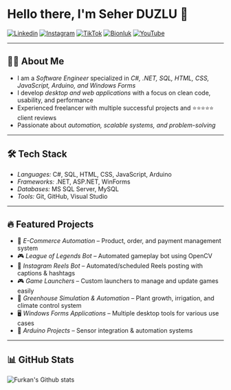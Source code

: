 # Hello there, I'm Seher DUZLU 👋

[![Linkedin](https://img.shields.io/badge/LinkedIn-0A66C2?style=for-the-badge&logo=linkedin&logoColor=white)](https://www.linkedin.com/in/seher-duzlu-b97439211/)
[![Instagram](https://img.shields.io/badge/Instagram-E4405F?style=for-the-badge&logo=instagram&logoColor=white)](https://www.instagram.com/seherduzluu/)
[![TikTok](https://img.shields.io/badge/TikTok-000000?style=for-the-badge&logo=tiktok&logoColor=white)](https://www.tiktok.com/@afaroz00?_t=ZS-8zLVd76lHIV&_r=1)
[![Bionluk](https://img.shields.io/badge/Bionluk-FF6600?style=for-the-badge&logo=freelancer&logoColor=white)](https://bionluk.com/seherduzlu)
[![YouTube](https://img.shields.io/badge/YouTube-FF0000?style=for-the-badge&logo=youtube&logoColor=white)](https://www.youtube.com/@sdanismanlik01)

---

## 👨‍💻 About Me
- I am a *Software Engineer* specialized in *C#, .NET, SQL, HTML, CSS, JavaScript, Arduino, and Windows Forms*  
- I develop *desktop and web applications* with a focus on clean code, usability, and performance  
- Experienced freelancer with multiple successful projects and ⭐⭐⭐⭐⭐ client reviews  
- Passionate about *automation, scalable systems, and problem-solving*  

---

## 🛠 Tech Stack
- *Languages:* C#, SQL, HTML, CSS, JavaScript, Arduino  
- *Frameworks:* .NET, ASP.NET, WinForms  
- *Databases:* MS SQL Server, MySQL  
- *Tools:* Git, GitHub, Visual Studio  

---

## 🔥 Featured Projects
- 🛒 *E-Commerce Automation* – Product, order, and payment management system  
- 🎮 *League of Legends Bot* – Automated gameplay bot using OpenCV  
- 📸 *Instagram Reels Bot* – Automated/scheduled Reels posting with captions & hashtags  
- 🎮 *Game Launchers* – Custom launchers to manage and update games easily  
- 🌱 *Greenhouse Simulation & Automation* – Plant growth, irrigation, and climate control system  
- 🖥 *Windows Forms Applications* – Multiple desktop tools for various use cases  
- 📡 *Arduino Projects* – Sensor integration & automation systems  

---

## 📊 GitHub Stats
![Furkan's Github stats](https://github-readme-stats.vercel.app/api?username=FurkanGulsen-Dev&show_icons=true&theme=radical)
